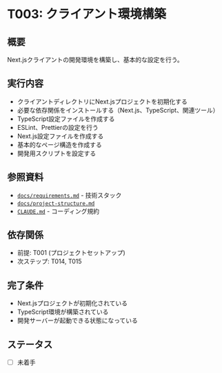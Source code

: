 # T003: クライアント環境構築

## 概要
Next.jsクライアントの開発環境を構築し、基本的な設定を行う。

## 実行内容
- クライアントディレクトリにNext.jsプロジェクトを初期化する
- 必要な依存関係をインストールする（Next.js、TypeScript、関連ツール）
- TypeScript設定ファイルを作成する
- ESLint、Prettierの設定を行う
- Next.js設定ファイルを作成する
- 基本的なページ構造を作成する
- 開発用スクリプトを設定する

## 参照資料
- [`docs/requirements.md`](../requirements.md) - 技術スタック
- [`docs/project-structure.md`](../project-structure.md)
- [`CLAUDE.md`](../../CLAUDE.md) - コーディング規約

## 依存関係
- 前提: T001 (プロジェクトセットアップ)
- 次ステップ: T014, T015

## 完了条件
- Next.jsプロジェクトが初期化されている
- TypeScript環境が構築されている
- 開発サーバーが起動できる状態になっている

## ステータス
- [ ] 未着手